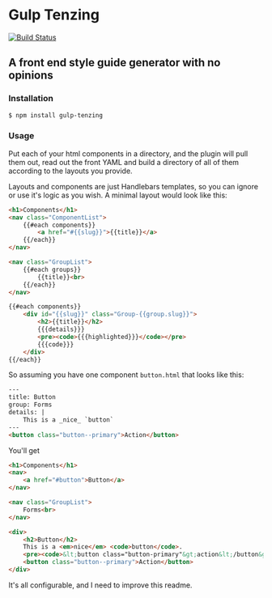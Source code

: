 # Gulp Tenzing

[![Build Status](https://travis-ci.org/linssen/gulp-tenzing.svg)](https://travis-ci.org/linssen/gulp-tenzing)

## A front end style guide generator with no opinions

### Installation


```bash
$ npm install gulp-tenzing
```

### Usage

Put each of your html components in a directory, and the plugin will pull them out, read out the front YAML and build a directory of all of them according to the layouts you provide.

Layouts and components are just Handlebars templates, so you can ignore or use it's logic as you wish. A minimal layout would look like this:

```html
<h1>Components</h1>
<nav class="ComponentList">
    {{#each components}}
        <a href="#{{slug}}">{{title}}</a>
    {{/each}}
</nav>

<nav class="GroupList">
    {{#each groups}}
        {{title}}<br>
    {{/each}}
</nav>

{{#each components}}
    <div id="{{slug}}" class="Group-{{group.slug}}">
        <h2>{{title}}</h2>
        {{{details}}}
        <pre><code>{{{highlighted}}}</code></pre>
        {{{code}}}
    </div>
{{/each}}
```

So assuming you have one component `button.html` that looks like this:

```html
---
title: Button
group: Forms
details: |
    This is a _nice_ `button`
---
<button class="button--primary">Action</button>
```

You'll get

```html
<h1>Components</h1>
<nav>
    <a href="#button">Button</a>
</nav>

<nav class="GroupList">
    Forms<br>
</nav>

<div>
    <h2>Button</h2>
    This is a <em>nice</em> <code>button</code>.
    <pre><code>&lt;button class="button-primary"&gt;action&lt;/button&gt;</code></pre>
    <button class="button--primary">Action</button>
</div>
```

It's all configurable, and I need to improve this readme.